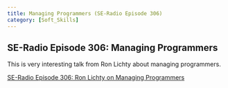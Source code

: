 ```yaml
---
title: Managing Programmers (SE-Radio Episode 306)
category: [Soft_Skills]
---
```


## SE-Radio Episode 306: Managing Programmers

This is very interesting talk from Ron Lichty about managing programmers.

[SE-Radio Episode 306: Ron Lichty on Managing Programmers](https://www.se-radio.net/2017/10/se-radio-episode-306-ron-lichty-on-managing-programmers/)
